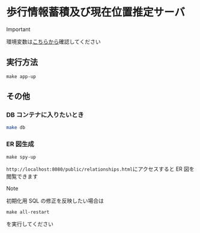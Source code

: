 # 歩行情報蓄積及び現在位置推定サーバ

> [!IMPORTANT]
> 環境変数は[こちらから](https://kjlb.esa.io/posts/6068)確認してください

## 実行方法

```
make app-up
```

## その他

### DB コンテナに入りたいとき

```bash
make db
```

### ER 図生成

```
make spy-up
```

`http://localhost:8080/public/relationships.html`にアクセスすると ER 図を閲覧できます

> [!NOTE]
> 初期化用 SQL の修正を反映したい場合は
>
> ```
> make all-restart
> ```
>
> を実行してください
